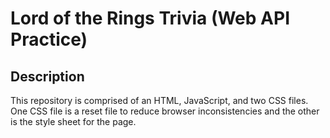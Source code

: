 # Lord of the Rings Trivia (Web API Practice)

## Description

This repository is comprised of an HTML, JavaScript, and two CSS files. One CSS file is a reset file to reduce browser inconsistencies and the other is the style sheet for the page. 